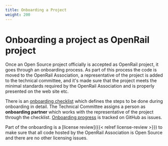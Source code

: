 ```yaml
---
title: Onboarding a Project
weight: 200
---
```


# Onboarding a project as OpenRail project

Once an Open Source project officially is accepted as OpenRail project, it goes through an onboarding process. As part of this process the code is moved to the OpenRail Association, a representative of the project is added to the technical committee, and it's made sure that the project meets the minimal standards required by the OpenRail Association and is properly presented on the web site etc.

There is an [onboarding checklist](https://github.com/OpenRailAssociation/technical-committee/blob/main/.github/ISSUE_TEMPLATE/onboarding-new-project.md) which defines the steps to be done during onboarding in detail. The Technical Committee assigns a person as **onboarding partner** which works with the representative of the project through the checklist. [Onboarding progress](https://github.com/OpenRailAssociation/technical-committee/issues?q=is%3Aissue+is%3Aopen+label%3AOnboarding) is tracked on GitHub as issues.

Part of the onboarding is a [license review]({{< relref license-review >}}) to make sure that all code hosted by the OpenRail Association is Open Source and there are no other licensing issues.

